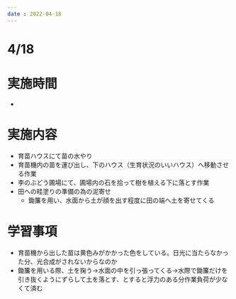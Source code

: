 ```yaml
---
date : 2022-04-18
---
```

# 4/18

# 実施時間

- 

# 実施内容

- 育苗ハウスにて苗の水やり
- 育苗機内の苗を運び出し、下のハウス（生育状況のいいハウス）へ移動させる作業
- 李のぶどう圃場にて、圃場内の石を拾って樹を植える下に落とす作業
- 田への畦塗りの準備の為の泥寄せ
    - 鋤簾を用い、水面から土が顔を出す程度に田の端へ土を寄せてくる

# 学習事項

- 育苗機から出した苗は黄色みがかかった色をしている。日光に当たらなかった分、光合成がされないからなのか
- 鋤簾を用いる際、土を掬う→水面の中を引っ張ってくる→水際で鋤簾だけを引き抜くようにずらして土を落とす、とすると浮力のある分作業負荷が少なくて済む
